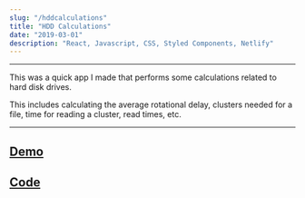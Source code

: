 ```yaml
---
slug: "/hddcalculations"
title: "HDD Calculations"
date: "2019-03-01"
description: "React, Javascript, CSS, Styled Components, Netlify"
---
```

---

This was a quick app I made that performs some calculations related to hard disk drives.

This includes calculating the average rotational delay, clusters needed for a file, time for reading a cluster, 
read times, etc.

---
[Demo](https://compassionate-roentgen-56931d.netlify.com/)
---
[Code](https://github.com/danny-rangel/hard-disk-calculations)
---